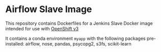 Airflow Slave Image
====================

This repository contains Dockerfiles for a Jenkins Slave Docker image intended for
use with [OpenShift v3](https://github.com/openshift/origin)

It contains a conda environment `myapp` with the following packages pre-installed:
airflow, nose, pandas, psycopg2, s3fs, scikit-learn
